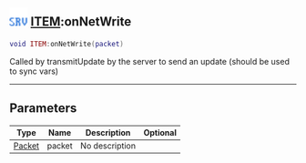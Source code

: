 ## <img src="../../.gitbook/assets/server.png" width="32" height="32" /> [ITEM](../item/README.md):onNetWrite

```lua
void ITEM:onNetWrite(packet)
```

Called by transmitUpdate by the server to send an update (should be used to sync vars)

-----------------
## Parameters

| Type   | Name | Description | Optional |
| ------ | ---- | ----------- | -------: |
| [Packet](../packet/README.md) | packet | No description |  |
